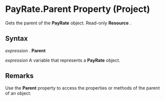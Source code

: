 
# PayRate.Parent Property (Project)

Gets the parent of the  **PayRate** object. Read-only **Resource** .


## Syntax

 _expression_ . **Parent**

 _expression_ A variable that represents a **PayRate** object.


## Remarks

Use the  **Parent** property to access the properties or methods of the parent of an object.

